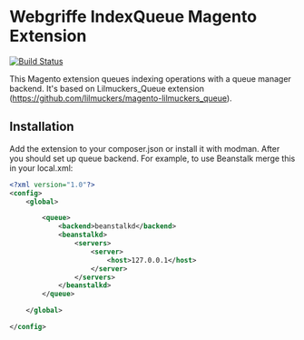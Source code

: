 Webgriffe IndexQueue Magento Extension
======================================

[![Build Status](https://travis-ci.org/webgriffe/index-queue-extension.svg?branch=master)](https://travis-ci.org/webgriffe/index-queue-extension)

This Magento extension queues indexing operations with a queue manager backend. It's based on Lilmuckers_Queue extension
(https://github.com/lilmuckers/magento-lilmuckers_queue).

Installation
------------

Add the extension to your composer.json or install it with modman.
After you should set up queue backend. For example, to use Beanstalk merge this in your local.xml:

```xml
<?xml version="1.0"?>
<config>
    <global>

        <queue>
            <backend>beanstalkd</backend>
            <beanstalkd>
                <servers>
                    <server>
                        <host>127.0.0.1</host>
                    </server>
                </servers>
            </beanstalkd>
        </queue>

    </global>

</config>
```
